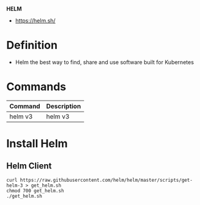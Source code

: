 __HELM__
* https://helm.sh/

# Definition

* Helm the best way to find, share and use software built for Kubernetes

# Commands
| Command                                                  |  Description |
|----------------------------------------------------------|---|
| helm v3                                                |  helm v3  |


# Install Helm

## Helm Client
```
curl https://raw.githubusercontent.com/helm/helm/master/scripts/get-helm-3 > get_helm.sh
chmod 700 get_helm.sh
./get_helm.sh
```
